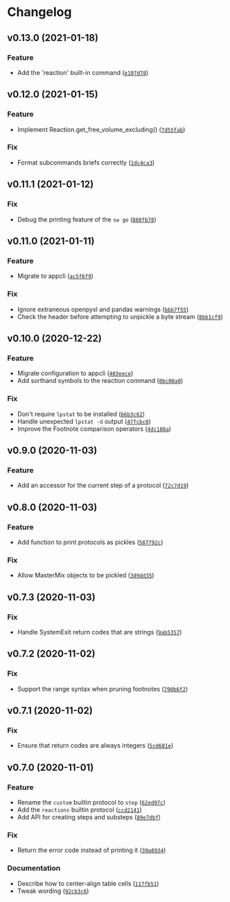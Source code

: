 # Changelog

<!--next-version-placeholder-->

## v0.13.0 (2021-01-18)
### Feature
* Add the 'reaction' built-in command ([`e107d78`](https://github.com/kalekundert/stepwise/commit/e107d78e02213c2eb0d7d8a70a8861052c5cc216))

## v0.12.0 (2021-01-15)
### Feature
* Implement Reaction.get_free_volume_excluding() ([`7d55fab`](https://github.com/kalekundert/stepwise/commit/7d55fab87de4774a807f20477e5e6dab854d630c))

### Fix
* Format subcommands briefs correctly ([`1dc4ca3`](https://github.com/kalekundert/stepwise/commit/1dc4ca3e2c9021942e933340e3b290fa58255a53))

## v0.11.1 (2021-01-12)
### Fix
* Debug the printing feature of the `sw go` ([`888fb78`](https://github.com/kalekundert/stepwise/commit/888fb7836330b2d9b15adab27f7122327734816d))

## v0.11.0 (2021-01-11)
### Feature
* Migrate to appcli ([`ac5f6f9`](https://github.com/kalekundert/stepwise/commit/ac5f6f9d1efbb61ad4e7d4b523204e350d47a207))

### Fix
* Ignore extraneous openpyxl and pandas warnings ([`bbb7f55`](https://github.com/kalekundert/stepwise/commit/bbb7f55ab2b0711113fa7750285d334a2758a213))
* Check the header before attempting to unpickle a byte stream ([`8bb1cf9`](https://github.com/kalekundert/stepwise/commit/8bb1cf99cb6e8f2f89a1344890c23d89205d5fb4))

## v0.10.0 (2020-12-22)
### Feature
* Migrate configuration to appcli ([`403eece`](https://github.com/kalekundert/stepwise/commit/403eeceda0645cd638d58258aae79e8e5a8ff6ed))
* Add sorthand symbols to the reaction command ([`0bc08a0`](https://github.com/kalekundert/stepwise/commit/0bc08a08106e77a7c817b721aa99bb4fce70de8b))

### Fix
* Don't require `lpstat` to be installed ([`66b3c62`](https://github.com/kalekundert/stepwise/commit/66b3c6248373dc79a0d05a65b83e139375cb4612))
* Handle unexpected `lpstat -d` output ([`47fcbc0`](https://github.com/kalekundert/stepwise/commit/47fcbc02bae4b32d4234bd4bbec170c348cdf085))
* Improve the Footnote comparison operators ([`4dc188a`](https://github.com/kalekundert/stepwise/commit/4dc188a5530527d793f2ae14a31f404fe151f7c4))

## v0.9.0 (2020-11-03)
### Feature
* Add an accessor for the current step of a protocol ([`72c7d19`](https://github.com/kalekundert/stepwise/commit/72c7d19c2c5052005c093d295695607dc9dcefb9))

## v0.8.0 (2020-11-03)
### Feature
* Add function to print protocols as pickles ([`587792c`](https://github.com/kalekundert/stepwise/commit/587792c5835bf614afda2fddc7336389359bec46))

### Fix
* Allow MasterMix objects to be pickled ([`3d9dd35`](https://github.com/kalekundert/stepwise/commit/3d9dd355eabce997060896489845e588787104a5))

## v0.7.3 (2020-11-03)
### Fix
* Handle SystemExit return codes that are strings ([`9ab5357`](https://github.com/kalekundert/stepwise/commit/9ab53571b66857d5cf6fc5572d999e4b1e04cedc))

## v0.7.2 (2020-11-02)
### Fix
* Support the range syntax when pruning footnotes ([`790b6f2`](https://github.com/kalekundert/stepwise/commit/790b6f217908f89bc329f5526dc8c3c0923d2203))

## v0.7.1 (2020-11-02)
### Fix
* Ensure that return codes are always integers ([`5cd681e`](https://github.com/kalekundert/stepwise/commit/5cd681e7c38948b6b1d00f9207bbba13b6bd8a9d))

## v0.7.0 (2020-11-01)
### Feature
* Rename the `custom` builtin protocol to `step` ([`62ed97c`](https://github.com/kalekundert/stepwise/commit/62ed97cd47608ba3c3e415a99b3fb016e57e52ea))
* Add the `reactions` builtin protocol ([`ccd2141`](https://github.com/kalekundert/stepwise/commit/ccd2141abde44a3db71727f52530313fb264f673))
* Add API for creating steps and substeps ([`89e7dbf`](https://github.com/kalekundert/stepwise/commit/89e7dbfd1748f30d1611175ab640560775bf2d55))

### Fix
* Return the error code instead of printing it ([`39a8934`](https://github.com/kalekundert/stepwise/commit/39a893409e4092fdf45006a10d04ae1e6b3fa847))

### Documentation
* Describe how to center-align table cells ([`117fb51`](https://github.com/kalekundert/stepwise/commit/117fb51c720801ae0699c888c4fd06447a025c00))
* Tweak wording ([`92cb3c6`](https://github.com/kalekundert/stepwise/commit/92cb3c6eac0d8208284289d4511bbccda9b06c94))
